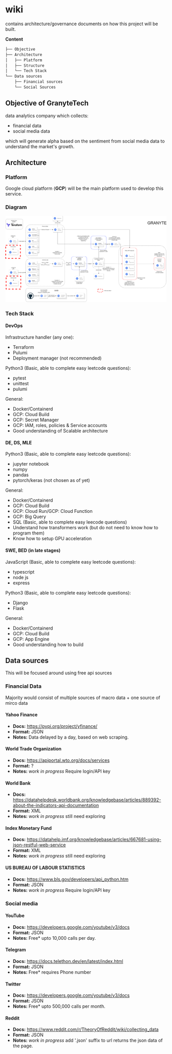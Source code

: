 # wiki
contains architecture/governance documents on how this project will be built.

**Content**
```bash
├── Objective
├── Architecture
│   ├── Platform
│   ├── Structure
│   └── Tech Stack
└── Data sources
    ├── Financial sources 
    └── Social Sources
```

## Objective of GranyteTech

data analytics company which collects:
- financial data
- social media data

which will generate alpha based on the sentiment from social media data to understand the market's growth.

## Architecture

### Platform 

Google cloud platform (**GCP**) will be the main platform used to develop this service.

### Diagram

![UML diagram of general architecture](/diagrams/general_diagram.png)

### Tech Stack

#### DevOps

Infrastructure handler (any one):
- Terraform
- Pulumi
- Deployment manager (not recommended)

Python3 (Basic, able to complete easy leetcode questions):
- pytest
- unittest
- pulumi

General:
- Docker/Containerd
- GCP: Cloud Build
- GCP: Secret Manager 
- GCP: IAM, roles, policies & Service accounts
- Good understanding of Scalable architecture

#### DE, DS, MLE

Python3 (Basic, able to complete easy leetcode questions):
- jupyter notebook
- numpy
- pandas
- pytorch/keras (not chosen as of yet)

General:
- Docker/Containerd
- GCP: Cloud Build
- GCP: Cloud Run/GCP: Cloud Function
- GCP: Big Query
- SQL (Basic, able to complete easy leecode questions)
- Understand how transformers work (but do not need to know how to program them)
- Know how to setup GPU acceleration

#### SWE, BED (in late stages)

JavaScript (Basic, able to complete easy leetcode questions):
- typescript
- node js 
- express

Python3 (Basic, able to complete easy leetcode questions):
- Django
- Flask 

General:
- Docker/Containerd
- GCP: Cloud Build
- GCP: App Engine
- Good understanding how to build 

##  Data sources

This will be focused around using free api sources

### Financial Data 

Majority would consist of multiple sources of macro data + one source of mirco data

#### Yahoo Finance

- **Docs:** https://pypi.org/project/yfinance/
- **Format:** JSON
- **Notes:** Data delayed by a day, based on web scraping.

#### World Trade Organization

- **Docs:** https://apiportal.wto.org/docs/services
- **Format:** ?
- **Notes:** *work in progress* Require login/API key

#### World Bank

- **Docs:** https://datahelpdesk.worldbank.org/knowledgebase/articles/889392-about-the-indicators-api-documentation
- **Format:** XML
- **Notes:** *work in progress* still need exploring 

#### Index Monetary Fund

- **Docs:** https://datahelp.imf.org/knowledgebase/articles/667681-using-json-restful-web-service
- **Format:** XML
- **Notes:** *work in progress* still need exploring 

#### US BUREAU OF LABOUR STATISTICS

- **Docs:** https://www.bls.gov/developers/api_python.htm
- **Format:** JSON
- **Notes:** *work in progress* Require login/API key

### Social media

#### YouTube

- **Docs:** https://developers.google.com/youtube/v3/docs
- **Format:** JSON
- **Notes:** Free* upto 10,000 calls per day.

#### Telegram

- **Docs:** https://docs.telethon.dev/en/latest/index.html
- **Format:** JSON
- **Notes:** Free* requires Phone number

#### Twitter

- **Docs:** https://developers.google.com/youtube/v3/docs
- **Format:** JSON
- **Notes:** Free* upto 500,000 calls per month.

#### Reddit

- **Docs:** https://www.reddit.com/r/TheoryOfReddit/wiki/collecting_data
- **Format:** JSON
- **Notes:** *work in progress* add '.json' suffix to url returns the json data of the page.

